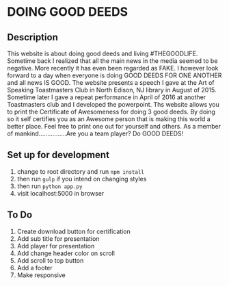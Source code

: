 # DOING GOOD DEEDS

## Description
This website is about doing good deeds and living #THEGOODLIFE. Sometime back I realized that all the main news in the media seemed to be negative. More recently it has even been regarded as FAKE. I however look forward to a day when everyone is doing GOOD DEEDS FOR ONE ANOTHER and all news IS GOOD. The website presents a speech I gave at the Art of Speaking Toastmasters Club in North Edison, NJ library in August of 2015. Sometime later I gave a repeat performance in April of 2016 at another Toastmasters club and I developed the powerpoint. Ths website allows you to print the Certificate of Awesomeness for doing 3 good deeds. By doing so it self certifies you as an Awesome person that is making this world a better place. Feel free to print one out for yourself and others. As a member of mankind................Are you a team player? Do GOOD DEEDS!

## Set up for development
1. change to root directory and run ```npm install```
2. then run ```gulp``` if you intend on changing styles
3. then run ```python app.py```
4. visit localhost:5000 in browser

## To Do
1. Create download button for certification
2. Add sub title for presentation 
3. Add player for presentation
4. Add change header color on scroll
5. Add scroll to top button 
6. Add a footer
7. Make responsive


